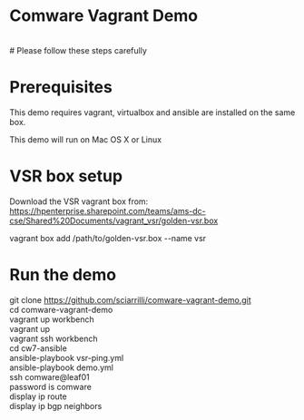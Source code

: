 # Comware Vagrant Demo <br>
<br>
# Please follow these steps carefully

# Prerequisites

This demo requires vagrant, virtualbox and ansible are installed on the same box.

This demo will run on Mac OS X or Linux

# VSR box setup
Download the VSR vagrant box from: <br>
https://hpenterprise.sharepoint.com/teams/ams-dc-cse/Shared%20Documents/vagrant_vsr/golden-vsr.box

vagrant box add /path/to/golden-vsr.box --name vsr

# Run the demo
git clone https://github.com/sciarrilli/comware-vagrant-demo.git <br>
cd comware-vagrant-demo <br>
vagrant up workbench <br>
vagrant up <br>
vagrant ssh workbench <br>
cd cw7-ansible <br>
ansible-playbook vsr-ping.yml <br>
ansible-playbook demo.yml <br>
ssh comware@leaf01 <br>
password is comware <br>
display ip route <br>
display ip bgp neighbors <br>
